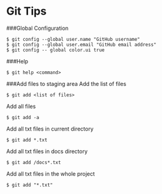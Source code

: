 Git Tips
========

###Global Configuration
```git
$ git config --global user.name "GitHub username"
$ git config --global user.email "GitHub email address"
$ git config -- global color.ui true
```

###Help
```git
$ git help <command>
```

###Add files to staging area
Add the list of files
```git
$ git add <list of files>
```

Add all files
```git
$ git add -a
```

Add all txt files in current directory
```git
$ git add *.txt
```

Add all txt files in docs directory
```git
$ git add /docs*.txt
```

Add all txt files in the whole project
```git
$ git add "*.txt"
```
